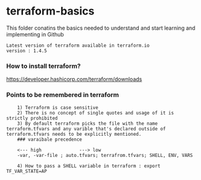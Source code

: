 # terraform-basics

This folder conatins the basics needed to understand and start learning and implementing in Github

```
Latest version of terraform available in terraform.io
version : 1.4.5
```

### How to install terraform?
https://developer.hashicorp.com/terraform/downloads

### Points to be remembered in terraform 

```
    1) Terraform is case sensitive 
    2) There is no concept of single quotes and usage of it is strictly prohibited
    3) By default terraform picks the file with the name terraform.tfvars and any varible that's declared outside of terraform.tfvars needs to be explicitly mentioned. 
    ### varaibale precedence

    <--- high              ---> low
    -var, -var-file ; auto.tfvars; terrafrom.tfvars; SHELL, ENV, VARS 
    
    4) How to pass a SHELL variable in terraform : export TF_VAR_STATE=AP
```
